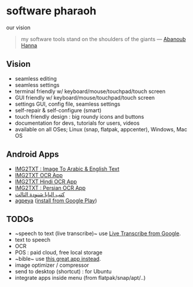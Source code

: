 # software pharaoh
our vision

> my software tools stand on the shoulders of the giants — [Abanoub Hanna](https://github.com/abanoubha)

## Vision

- seamless editing
- seamless settings
- terminal friendly w/ keyboard/mouse/touchpad/touch screen
- GUI friendly w/ keyboard/mouse/touchpad/touch screen
- settings GUI, config file, seamless settings
- self-repair & self-configure (smart)
- touch friendly design : big roundy icons and buttons
- documentation for devs, tutorials for users, videos
- available on all OSes; Linux (snap, flatpak, appcenter), Windows, Mac OS

## Android Apps

- [IMG2TXT : Image To Arabic & English Text](https://play.google.com/store/apps/details?id=com.softwarepharaoh.img2txt)
- [IMG2TXT OCR App](https://play.google.com/store/apps/details?id=com.softwarepharaoh.img2txt.latin)
- [IMG2TXT Hindi OCR App](https://play.google.com/store/apps/details?id=com.softwarepharaoh.img2txt.hindi)
- [IMG2TXT : Persian OCR App](https://play.google.com/store/apps/details?id=com.softwarepharaoh.img2txt.persian)
- [كتب البابا شنودة الثالث](https://play.google.com/store/apps/details?id=com.softwarepharaoh.popebooks)
- [agpeya](https://github.com/abanoubha/agpeya) ([install from Google Play](https://play.google.com/store/apps/details?id=com.softwarepharaoh.agpeya))

## TODOs

- ~speech to text (live transcribe)~ use [Live Transcribe from Google](https://play.google.com/store/apps/details?id=com.google.audio.hearing.visualization.accessibility.scribe).
- text to speech
- OCR
- POS : paid cloud, free local storage
- ~bible~ use [this great app instead](https://play.google.com/store/apps/details?id=net.alketabalmokadas.app).
- image optimizer / compressor
- send to desktop (shortcut) : for Ubuntu
- integrate apps inside menu (from flatpak/snap/apt/..)
